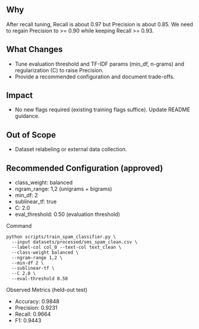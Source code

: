 ﻿## Why
After recall tuning, Recall is about 0.97 but Precision is about 0.85. We need to regain Precision to >= 0.90 while keeping Recall >= 0.93.

## What Changes
- Tune evaluation threshold and TF-IDF params (min_df, n-grams) and regularization (C) to raise Precision.
- Provide a recommended configuration and document trade-offs.

## Impact
- No new flags required (existing training flags suffice). Update README guidance.

## Out of Scope
- Dataset relabeling or external data collection.

## Recommended Configuration (approved)
- class_weight: balanced
- ngram_range: 1,2 (unigrams + bigrams)
- min_df: 2
- sublinear_tf: true
- C: 2.0
- eval_threshold: 0.50 (evaluation threshold)

Command
```
python scripts/train_spam_classifier.py \
  --input datasets/processed/sms_spam_clean.csv \
  --label-col col_0 --text-col text_clean \
  --class-weight balanced \
  --ngram-range 1,2 \
  --min-df 2 \
  --sublinear-tf \
  --C 2.0 \
  --eval-threshold 0.50
```

Observed Metrics (held-out test)
- Accuracy: 0.9848
- Precision: 0.9231
- Recall: 0.9664
- F1: 0.9443
